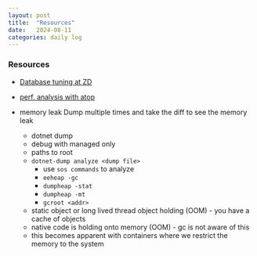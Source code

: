 ```yaml
---
layout: post
title:  "Resources"
date:   2024-08-11
categories: daily log
---
```


### Resources
- [Database tuning at ZD](https://www.youtube.com/watch?v=XB2lF_Z9cbs)
- [perf. analysis with atop](https://www.youtube.com/watch?v=27AtCR5ftyM)

- memory leak
    Dump multiple times and take the diff to see the memory leak
    - dotnet dump
    - debug with managed only
    - paths to root
    - ```dotnet-dump analyze <dump file>```
        - use ```sos commands``` to analyze
        - ```eeheap -gc```
        - ```dumpheap -stat```
        - ```dumpheap -mt```
        - ```gcroot <addr>```
    - static object or long lived thread object holding (OOM) - you have a cache of objects
    - native code is holding onto memory (OOM) - gc is not aware of this
    - this becomes apparent with containers where we restrict the memory to the system

